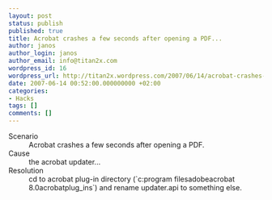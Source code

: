 ```yaml
---
layout: post
status: publish
published: true
title: Acrobat crashes a few seconds after opening a PDF...
author: janos
author_login: janos
author_email: info@titan2x.com
wordpress_id: 16
wordpress_url: http://titan2x.wordpress.com/2007/06/14/acrobat-crashes-a-few-seconds-after-opening-a-pdf/
date: 2007-06-14 00:52:00.000000000 +02:00
categories:
- Hacks
tags: []
comments: []
---
```

<dl>
<dt>Scenario</dt>
<dd>Acrobat crashes a few seconds after opening a PDF.</dd>

<dt>Cause</dt>
<dd>the acrobat updater...</dd>

<dt>Resolution</dt>
<dd>cd to acrobat plug-in directory (`c:program filesadobeacrobat 8.0acrobatplug_ins`) and rename updater.api to something else.
</dd>
</dl>
